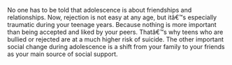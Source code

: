 No one has to be told that adolescence is about friendships and relationships.
Now, rejection is not easy at any age, but itâ€™s especially traumatic during
your teenage years. Because nothing is more important than being accepted and
liked by your peers. Thatâ€™s why teens who are bullied or rejected are at a much
higher risk of suicide. The other important social change during adolescence is
a shift from your family to your friends as your main source of social support.
